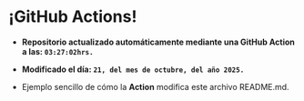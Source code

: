 # ¡GitHub Actions!
* **Repositorio actualizado automáticamente mediante una GitHub Action a las: `03:27:02hrs.`**
* **Modificado el día: `21, del mes de octubre, del año 2025.`**

* Ejemplo sencillo de cómo la **Action** modifica este archivo README.md.
